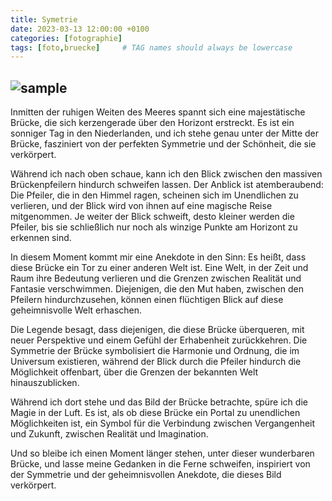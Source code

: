 ```yaml
---
title: Symetrie
date: 2023-03-13 12:00:00 +0100
categories: [fotographie]
tags: [foto,bruecke]     # TAG names should always be lowercase
---
```

![sample](https://www.cstrube.de/uploads/original/3c/2c/9b38c75adbe237a2a49c95506fc6.jpg)
---
Inmitten der ruhigen Weiten des Meeres spannt sich eine majestätische Brücke, die sich kerzengerade über den Horizont erstreckt. Es ist ein sonniger Tag in den Niederlanden, und ich stehe genau unter der Mitte der Brücke, fasziniert von der perfekten Symmetrie und der Schönheit, die sie verkörpert.

Während ich nach oben schaue, kann ich den Blick zwischen den massiven Brückenpfeilern hindurch schweifen lassen. Der Anblick ist atemberaubend: Die Pfeiler, die in den Himmel ragen, scheinen sich im Unendlichen zu verlieren, und der Blick wird von ihnen auf eine magische Reise mitgenommen. Je weiter der Blick schweift, desto kleiner werden die Pfeiler, bis sie schließlich nur noch als winzige Punkte am Horizont zu erkennen sind.

In diesem Moment kommt mir eine Anekdote in den Sinn: Es heißt, dass diese Brücke ein Tor zu einer anderen Welt ist. Eine Welt, in der Zeit und Raum ihre Bedeutung verlieren und die Grenzen zwischen Realität und Fantasie verschwimmen. Diejenigen, die den Mut haben, zwischen den Pfeilern hindurchzusehen, können einen flüchtigen Blick auf diese geheimnisvolle Welt erhaschen.

Die Legende besagt, dass diejenigen, die diese Brücke überqueren, mit neuer Perspektive und einem Gefühl der Erhabenheit zurückkehren. Die Symmetrie der Brücke symbolisiert die Harmonie und Ordnung, die im Universum existieren, während der Blick durch die Pfeiler hindurch die Möglichkeit offenbart, über die Grenzen der bekannten Welt hinauszublicken.

Während ich dort stehe und das Bild der Brücke betrachte, spüre ich die Magie in der Luft. Es ist, als ob diese Brücke ein Portal zu unendlichen Möglichkeiten ist, ein Symbol für die Verbindung zwischen Vergangenheit und Zukunft, zwischen Realität und Imagination.

Und so bleibe ich einen Moment länger stehen, unter dieser wunderbaren Brücke, und lasse meine Gedanken in die Ferne schweifen, inspiriert von der Symmetrie und der geheimnisvollen Anekdote, die dieses Bild verkörpert.